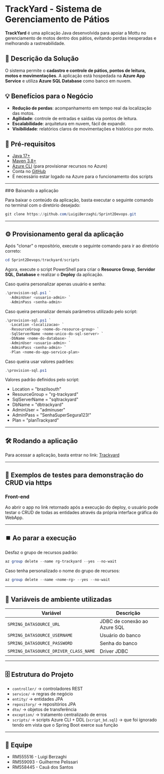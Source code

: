 # TrackYard - Sistema de Gerenciamento de Pátios

**TrackYard** é uma aplicação Java desenvolvida para apoiar a Mottu no gerenciamento de motos dentro dos pátios, evitando perdas inesperadas e melhorando a rastreabilidade.

## 🎯 Descrição da Solução
O sistema permite o **cadastro e controle de pátios, pontos de leitura, motos e movimentações**. A aplicação está hospedada na **Azure App Service** e utiliza **Azure SQL Database** como banco em nuvem.  

## 💡 Benefícios para o Negócio
- **Redução de perdas**: acompanhamento em tempo real da localização das motos.  
- **Agilidade**: controle de entradas e saídas via pontos de leitura.  
- **Escalabilidade**: arquitetura em nuvem, fácil de expandir.  
- **Visibilidade**: relatórios claros de movimentações e histórico por moto.  

## 🚀 Pré-requisitos

- [Java 17+](https://adoptium.net/)  
- [Maven 3.8+](https://maven.apache.org/)  
- [Azure CLI](https://learn.microsoft.com/cli/azure/install-azure-cli) (para provisionar recursos no Azure)  
- Conta no [GitHub](https://github.com/)
- É necessário estar logado na Azure para o funcionamento dos scripts
---
##⚙️ Baixando a aplicação

Para baixar o conteúdo da aplicação, basta executar o seguinte comando no terminal com o diretório desejado:

```powershell
git clone https://github.com/LuigiBerzaghi/Sprint2Devops.git
```

---
## ⚙️ Provisionamento geral da aplicação

Após "clonar" o repositório, execute o seguinte comando para ir ao diretório correto:

```powershell
cd Sprint2Devops/trackyard/scripts
```

Agora, execute o script PowerShell para criar o **Resource Group**, **Servidor SQL**, **Database** e realizar o **Deploy** da aplicação.

Caso queira personalizar apenas usuário e senha:

```powershell
.\provision-sql.ps1 `
  -AdminUser <usuario-admin> `
  -AdminPass <senha-admin>
```

Caso queira personalizar demais parãmetros utilizado pelo script:

```powershell
.\provision-sql.ps1 `
  -Location <localizacao> `
  -ResourceGroup <nome-do-resource-group> `
  -SqlServerName <nome-unico-do-sql-server> `
  -DbName <nome-do-database> `
  -AdminUser <usuario-admin> `
  -AdminPass <senha-admin> `
  -Plan <nome-do-app-service-plan>

```

Caso queira usar valores padrões:

```powershell
.\provision-sql.ps1
```

Valores padrão definidos pelo script:
-  Location = "brazilsouth"
-  ResourceGroup = "rg-trackyard"
-  SqlServerName = "sqltrackyard"         
-  DbName = "dbtrackyard"              
-  AdminUser = "adminuser"
-  AdminPass = "SenhaSuperSegura123!"
-  Plan = "planTrackyard"

---

## 🛠️ Rodando a aplicação
Para acessar a aplicação, basta entrar no link:
[Trackyard](https://trackyard-2tdsb.azurewebsites.net/motos)

---

## 🧪 Exemplos de testes para demonstração do CRUD via https

### Front-end
Ao abrir o app no link retornado após a execução do deploy, o usuário pode testar o CRUD de todas as entidades através da própria interface gráfica do WebApp.

---

## ⏹️ Ao parar a execução
Desfaz o grupo de recursos padrão:
```powershell
az group delete --name rg-trackyard --yes --no-wait
```
Caso tenha personalizado o nome do grupo de recursos:
```powershell
az group delete --name <nome-rg> --yes --no-wait
```
---

## 🔑 Variáveis de ambiente utilizadas

| Variável                                 | Descrição                       |
|------------------------------------------|---------------------------------|
| `SPRING_DATASOURCE_URL`                  | JDBC de conexão ao Azure SQL    |
| `SPRING_DATASOURCE_USERNAME`             | Usuário do banco                |
| `SPRING_DATASOURCE_PASSWORD`             | Senha do banco                  |
| `SPRING_DATASOURCE_DRIVER_CLASS_NAME`    | Driver JDBC                     |

---

## 🗄️ Estrutura do Projeto
- `controller/` → controladores REST  
- `service/` → regras de negócio  
- `entity/` → entidades JPA  
- `repository/` → repositórios JPA  
- `dto/` → objetos de transferência  
- `exception/` → tratamento centralizado de erros  
- `scripts/` → scripts Azure CLI + DDL (`script_bd.sql`) -> que foi ignorado tendo em vista que o Spring Boot exerce sua função

---

## 👥 Equipe

- RM555516 - Luigi Berzaghi  
- RM559093 - Guilherme Pelissari   
- RM558445 - Cauã dos Santos   
